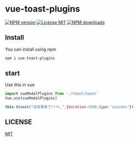# vue-toast-plugins
[![NPM version](https://img.shields.io/npm/v/vue-toast-plugins?color=success&style=flat-square)](https://www.npmjs.com/package/vue-toast-plugins)
[![License MIT](https://img.shields.io/npm/l/vue-toast-plugins?color=ff69b4&style=flat-square)](https://github.com/fh332393900/vue-toast-plugins/blob/master/LICENSE)
[![NPM downloads](https://img.shields.io/npm/dw/vue-toast-plugins?color=blueviolet&style=flat-square)](https://www.npmjs.com/package/vue-toast-plugins)

## Install
You can install using npm
```bash
npm i vue-toast-plugins
```
## start
Use this in vue
```js
import vueModalPlugins from './toast/toast'
Vue.use(vueModalPlugins)

this.$toast("没有更多了!!!>_",{duration:3000,type:'success'})
```
## LICENSE
[MIT](https://github.com/fh332393900/vue-toast-plugins/blob/master/LICENSE)
